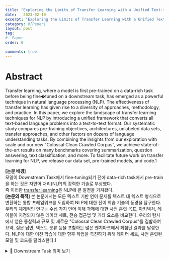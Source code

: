 ```yaml
---
title: "Exploring the Limits of Transfer Learning with a Unified Text-to-Text Transformer 정리"
date:   2023-02-10
excerpt: "Exploring the Limits of Transfer Learning with a Unified Text-to-Text Transformer paper review"
category: #[Paper]
layout: post
tag:
#- Paper
order: 0

comments: true
---
```



# Abstract
Transfer learning, where a model is first pre-trained on a data-rich task before being fine�tuned on a downstream task, has emerged as a powerful technique in natural language processing (NLP). The effectiveness of transfer learning has given rise to a diversity of approaches, methodology, and practice. In this paper, we explore the landscape of transfer learning techniques for NLP by introducing a unified framework that converts all text-based language problems into a text-to-text format. Our systematic study compares pre-training objectives, architectures, unlabeled data sets, transfer approaches, and other factors on dozens of language understanding tasks. By combining the insights from our exploration with scale and our new “Colossal Clean Crawled Corpus”, we achieve state-of-the-art results on many benchmarks covering summarization, question answering, text classification, and more. To facilitate future work on transfer learning for NLP, we release our data set, pre-trained models, and code.1

**[논문 배경]**    
모델이 Downstream Task에서 fine-tuning되기 전에 data-rich task에서 pre-train을 하는 것은  자연어 처리(NLP)의 강력한 기술로 부상했다.     
즉 이러한 [transfer learning](https://yerimoh.github.io/DL12/)은 NLP에 큰 발전을 가져왔다.    
**[논문의 목적]**
본 논문에서는 모든 텍스트 기반 언어 문제를 텍스트 대 텍스트 형식으로 변환하는 통합 프레임워크를 도입하여 NLP에 대한 전이 학습 기술의 풍경을 탐구한다. 우리의 체계적인 연구는 수십 가지 언어 이해 과제에 대한 사전 훈련 목표, 아키텍처, 레이블이 지정되지 않은 데이터 세트, 전송 접근법 및 기타 요소를 비교한다. 우리의 탐사에서 얻은 통찰력과 규모 및 새로운 "Colossal Clean Crawled Corpus"를 결합하여 요약, 질문 답변, 텍스트 분류 등을 포함하는 많은 벤치마크에서 최첨단 결과를 달성한다. NLP에 대한 이전 학습에 대한 향후 작업을 촉진하기 위해 데이터 세트, 사전 훈련된 모델 및 코드를 릴리스한다.1


<details>
<summary>📜 Downstream Task 의미 보기</summary>
<div markdown="1">
  

구체적으로 풀고 싶은 문제들을 말한다.

NLP에서는 언어모델을 pre-train방식을 이용해 학습을 진행하고,    
그 후에 원하고자 하는 task를 fine-tuning하는 방식을 통해 모델을 업데이트 하는 방식을 사용하는데 이때, task를 Downstream Task라 한다.

예를들어, BERT의 언어모델을 질의응답 Task라인 squad를 학습한다고 할때, 이때 질의응답 Task를 다운스트림 Task로 볼 수 있을것이다.  
  
  
</div>
</details>  

